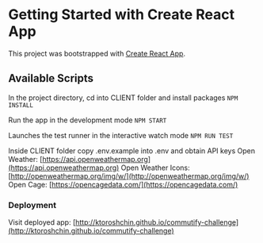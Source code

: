 # Getting Started with Create React App

This project was bootstrapped with [Create React App](https://github.com/facebook/create-react-app).

## Available Scripts

In the project directory, cd into CLIENT folder and install packages `NPM INSTALL`

Run the app in the development mode `NPM START`

Launches the test runner in the interactive watch mode `NPM RUN TEST`

Inside CLIENT folder copy .env.example into .env and obtain API keys
Open Weather: [https://api.openweathermap.org](https://api.openweathermap.org)
Open Weather Icons: [http://openweathermap.org/img/w/](http://openweathermap.org/img/w/)
Open Cage: [https://opencagedata.com/](https://opencagedata.com/)

### Deployment
Visit deployed app: [http://ktoroshchin.github.io/commutify-challenge](http://ktoroshchin.github.io/commutify-challenge)